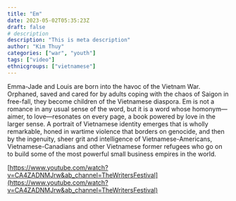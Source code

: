 ```yaml
---
title: "Em"
date: 2023-05-02T05:35:23Z
draft: false
# description
description: "This is meta description"
author: "Kim Thuy"
categories: ["war", "youth"]
tags: ["video"]
ethnicgroups: ["vietnamese"]	
---
```


Emma-Jade and Louis are born into the havoc of the Vietnam War. Orphaned, saved and cared for by adults coping with the chaos of Saigon in free-fall, they become children of the Vietnamese diaspora. Em is not a romance in any usual sense of the word, but it is a word whose homonym—aimer, to love—resonates on every page, a book powered by love in the larger sense. A portrait of Vietnamese identity emerges that is wholly remarkable, honed in wartime violence that borders on genocide, and then by the ingenuity, sheer grit and intelligence of Vietnamese-Americans, Vietnamese-Canadians and other Vietnamese former refugees who go on to build some of the most powerful small business empires in the world.	

[https://www.youtube.com/watch?v=CA4ZADNMJrw&ab_channel=TheWritersFestival](https://www.youtube.com/watch?v=CA4ZADNMJrw&ab_channel=TheWritersFestival)